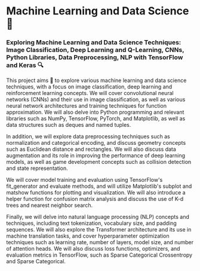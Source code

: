 # Machine Learning and Data Science 🤖

### Exploring Machine Learning and Data Science Techniques: Image Classification, Deep Learning and Q-Learning, CNNs, Python Libraries, Data Preprocessing, NLP with TensorFlow and Keras 🔍

This project aims 🎯 to explore various machine learning and data science techniques, with a focus on image classification, deep learning and reinforcement learning concepts. We will cover convolutional neural networks (CNNs) and their use in image classification, as well as various neural network architectures and training techniques for function approximation. We will also delve into Python programming and relevant libraries such as NumPy, TensorFlow, PyTorch, and Matplotlib, as well as data structures such as deques and named tuples.

In addition, we will explore data preprocessing techniques such as normalization and categorical encoding, and discuss geometry concepts such as Euclidean distance and rectangles. We will also discuss data augmentation and its role in improving the performance of deep learning models, as well as game development concepts such as collision detection and state representation.

We will cover model training and evaluation using TensorFlow's fit_generator and evaluate methods, and will utilize Matplotlib's subplot and matshow functions for plotting and visualization. We will also introduce a helper function for confusion matrix analysis and discuss the use of K-d trees and nearest neighbor search.

Finally, we will delve into natural language processing (NLP) concepts and techniques, including text tokenization, vocabulary size, and padding sequences. We will also explore the Transformer architecture and its use in machine translation tasks, and cover hyperparameter optimization techniques such as learning rate, number of layers, model size, and number of attention heads. We will also discuss loss functions, optimizers, and evaluation metrics in TensorFlow, such as Sparse Categorical Crossentropy and Sparse Categorical.
